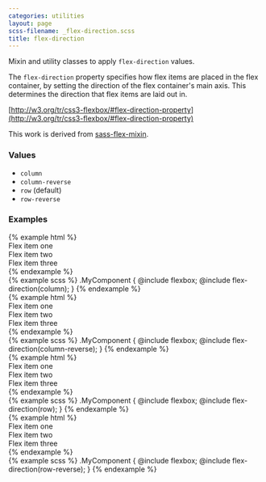 ```yaml
---
categories: utilities
layout: page
scss-filename: _flex-direction.scss
title: flex-direction
---
```

Mixin and utility classes to apply `flex-direction` values.

The `flex-direction` property specifies how flex items are placed in the flex container, by setting the direction of the flex container's main axis. This determines the direction that flex items are laid out in.

[http://w3.org/tr/css3-flexbox/#flex-direction-property](http://w3.org/tr/css3-flexbox/#flex-direction-property)

This work is derived from [sass-flex-mixin](https://github.com/mastastealth/sass-flex-mixin).

### Values
* `column`
* `column-reverse`
* `row` (default)
* `row-reverse`

### Examples
<div class="DocsExample DocsExample--grouped DocsExample--labelUtilityClasses">
{% example html %}
<div class="u-flexbox u-flex-direction--column">
  <div class="u-background-color--gray-15">Flex item one</div>
  <div class="u-background-color--gray-13">Flex item two</div>
  <div class="u-background-color--gray-12">Flex item three</div>
</div>
{% endexample %}
</div>

<div class="DocsExample DocsExample--labelMixins DocsExample--renderHidden">
{% example scss %}
.MyComponent {
  @include flexbox;
  @include flex-direction(column);
}
{% endexample %}
</div>


<div class="DocsExample DocsExample--grouped DocsExample--labelUtilityClasses">
{% example html %}
<div class="u-flexbox u-flex-direction--column-reverse">
  <div class="u-background-color--gray-15">Flex item one</div>
  <div class="u-background-color--gray-13">Flex item two</div>
  <div class="u-background-color--gray-12">Flex item three</div>
</div>
{% endexample %}
</div>

<div class="DocsExample DocsExample--labelMixins DocsExample--renderHidden">
{% example scss %}
.MyComponent {
  @include flexbox;
  @include flex-direction(column-reverse);
}
{% endexample %}
</div>


<div class="DocsExample DocsExample--grouped DocsExample--labelUtilityClasses">
{% example html %}
<div class="u-flexbox u-flex-direction--row">
  <div class="u-background-color--gray-15">Flex item one</div>
  <div class="u-background-color--gray-13">Flex item two</div>
  <div class="u-background-color--gray-12">Flex item three</div>
</div>
{% endexample %}
</div>

<div class="DocsExample DocsExample--labelMixins DocsExample--renderHidden">
{% example scss %}
.MyComponent {
  @include flexbox;
  @include flex-direction(row);
}
{% endexample %}
</div>


<div class="DocsExample DocsExample--grouped DocsExample--labelUtilityClasses">
{% example html %}
<div class="u-flexbox u-flex-direction--row-reverse">
  <div class="u-background-color--gray-15">Flex item one</div>
  <div class="u-background-color--gray-13">Flex item two</div>
  <div class="u-background-color--gray-12">Flex item three</div>
</div>
{% endexample %}
</div>

<div class="DocsExample DocsExample--labelMixins DocsExample--renderHidden">
{% example scss %}
.MyComponent {
  @include flexbox;
  @include flex-direction(row-reverse);
}
{% endexample %}
</div>
